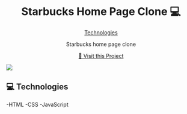
<h1 align="center" style="font-weight: bold;">Starbucks Home Page Clone 💻</h1>

<p align="center">
<a href="#tech">Technologies</a> 
</p>

<p align="center">Starbucks home page clone</p>


<p align="center">
<a href="https://coffehomepageclone.netlify.app">📱 Visit this Project</a>
</p>


<img src="https://github.com/halimchoukani/StarbucksHomeUIClone/blob/main/image_2024-10-02_165110636.png"/>



<h2 id="technologies">💻 Technologies</h2>

-HTML
-CSS
-JavaScript
